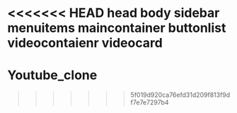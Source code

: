 <<<<<<< HEAD
head
body
 sidebar
    menuitems
 maincontainer
    buttonlist
    videocontaienr
        videocard
=======
# Youtube_clone
>>>>>>> 5f019d920ca76efd31d209f813f9df7e7e7297b4

